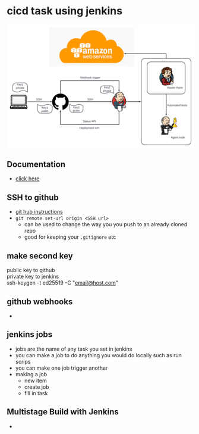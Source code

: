 # cicd task using jenkins
![jenkins pipeline](/Documentation/resources/jenkins_diagram.png)  

## Documentation
- [click here](/Documentation/docs/cicd.md)  

## SSH to github
- [git hub instructions](https://docs.github.com/en/authentication/connecting-to-github-with-ssh)
- `git remote set-url origin <SSH url>`
    - can be used to change the way you you push to an already cloned repo
    - good for keeping your `.gitignore` etc

## make second key
public key to github  
private key to jenkins  
ssh-keygen -t ed25519 -C "email@host.com"  

## github webhooks
-

## jenkins jobs
- jobs are the name of any task you set in jenkins
- you can make a job to do anything you would do locally such as run scrips
- you can make one job trigger another
- making a job
    - new item
    - create job
    - fill in task

## Multistage Build with Jenkins
- 
